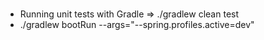 # 
###
- Running unit tests with Gradle => ./gradlew clean test
- ./gradlew bootRun --args="--spring.profiles.active=dev"